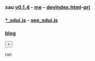 ### xau [v0.1.4](https://github.com/littleflute/xau/edit/master/README.md) - [me](https://littleflute.github.io/xau/) - [devIndex.html](https://littleflute.github.io/xau/devIndex.html)-[prj](https://github.com/littleflute/xau)
### [*_xdui.js](https://github.com/littleflute/xau/edit/master/xdui.js) - [see_xdui.js](https://littleflute.github.io/xau/xdui.js)
### [blog](https://littleflute.github.io/blog)
<button id="btnRun">+</button>
<div id="run">run</div> 
 <script src="xdui.js"></script>
 
